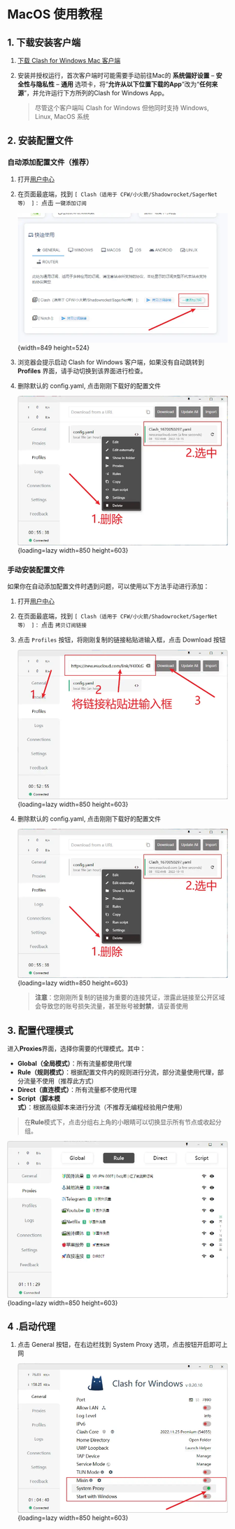# MacOS 使用教程

## 1. 下载安装客户端

1. [下载 Clash for Windows Mac 客户端](https://github.com/Fndroid/clash_for_windows_pkg/releases/download/0.20.10/Clash.for.Windows-0.20.10.dmg)

2. 安装并授权运行，首次客户端时可能需要手动前往Mac的 **系统偏好设置** – **安全性与隐私性** – **通用** 选项卡，将“**允许从以下位置下载的App**”改为“**任何来源**”，并允许运行下方所列的Clash for Windows App。

   > 尽管这个客户端叫 Clash for Windows 但他同时支持 Windows, Linux, MacOS 系统

## 2. 安装配置文件

### 自动添加配置文件（推荐）

1. 打开[用户中心](https://winnie.cloud/user)

2. 在页面最底端，找到 `[ Clash（适用于 CFW/小火箭/Shadowrocket/SagerNet等） ]：` 点击 `一键添加订阅`

   ![image-20221203011250152](./assets/image-20221203011250152.webp){width=849 height=524}

3. 浏览器会提示启动 Clash for Windows 客户端，如果没有自动跳转到 **Profiles** 界面，请手动切换到该界面进行检查。

4. 删除默认的 config.yaml, 点击刚刚下载好的配置文件

   ![image-20221203005302823](./assets/image-20221203005302823.webp){loading=lazy width=850 height=603}

### 手动安装配置文件

如果你在自动添加配置文件时遇到问题，可以使用以下方法手动进行添加：

1. 打开[用户中心](https://winnie.cloud/user)

2. 在页面最底端，找到 `[ Clash（适用于 CFW/小火箭/Shadowrocket/SagerNet等） ]：` 点击 `拷贝订阅链接`

3. 点击 `Profiles` 按钮，将刚刚复制的链接粘贴进输入框，点击 Download 按钮

   ![image-20221203005150386](./assets/image-20221203005150386.webp){loading=lazy width=850 height=603}

4. 删除默认的 config.yaml, 点击刚刚下载好的配置文件

   ![image-20221203005302823](./assets/image-20221203005302823.webp){loading=lazy width=850 height=603}

   > **注意**：您刚刚所复制的链接为重要的连接凭证，泄露此链接至公开区域会导致您的账号损失流量，甚至账号被**封禁**，请妥善使用

## 3. 配置代理模式

进入**Proxies**界面，选择你需要的代理模式。其中：

- **Global（全局模式）**：所有流量都使用代理
- **Rule（规则模式）**：根据配置文件内的规则进行分流，部分流量使用代理，部分流量不使用（推荐此方式）
- **Direct（直连模式）**：所有流量都不使用代理
- **Script（脚本模式）**：根据高级脚本来进行分流（不推荐无编程经验用户使用）

> 在**Rule**模式下，点击分组右上角的小眼睛可以切换显示所有节点或收起分组。

![image-20221203010838470](./assets/image-20221203010838470.webp){loading=lazy width=850 height=603}

## 4 .启动代理

1. 点击 General 按钮，在右边栏找到 System Proxy 选项，点击按钮开启即可上网

   ![image-20221203010146577](./assets/image-20221203010146577.webp){loading=lazy width=850 height=603}
